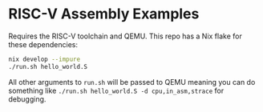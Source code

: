 # RISC-V Assembly Examples

Requires the RISC-V toolchain and QEMU. This repo has a Nix flake for these dependencies:

```bash
nix develop --impure
./run.sh hello_world.S
```

All other arguments to `run.sh` will be passed to QEMU meaning you can do something like `./run.sh hello_world.S -d cpu,in_asm,strace` for debugging.
